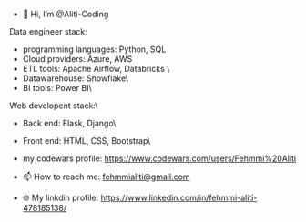 - 👋 Hi, I’m @Aliti-Coding


Data engineer stack: 
- programming languages: Python, SQL 
- Cloud providers: Azure, AWS 
- ETL tools: Apache Airflow, Databricks \
- Datawarehouse: Snowflake\
- BI tools: Power BI\

Web developent stack:\
- Back end: Flask, Django\
- Front end: HTML, CSS, Bootstrap\

- my codewars profile: https://www.codewars.com/users/Fehmmi%20Aliti
- 📫 How to reach me: fehmmialiti@gmail.com
- :globe_with_meridians: My linkdin profile: https://www.linkedin.com/in/fehmmi-aliti-478185138/



<!---
Aliti-Coding/Aliti-Coding is a ✨ special ✨ repository because its `README.md` (this file) appears on your GitHub profile.
You can click the Preview link to take a look at your changes.
--->

